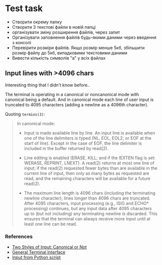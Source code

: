 # Test task

- Створити окрему папку
- Створити 3 текстові файли в новій папці
- організувати зміну розширення файлів, через запит
- Організувати заповнення файлів будь-якими даними через введення з консолі
- Перевірити розміри файлів. Якщо розмір менше 5кб, збільшити розмір файлу до 5кб, випадковими текстовими даними
- Вивести кількість символів "а" у всіх файлах

## Input lines with >4096 chars

Interesting thing that I didn't know before..

The terminal is operating in a canonical or noncanonical mode with canonical being a default.
And in canonical mode each line of user input is truncated to 4095 characters (adding a newline as a 4096th character).

Quoting `termios(3)`:

> In canonical mode:
> 
>  * Input is made available line by line.  An input line is available when one of the line delimiters is typed (NL, EOL, EOL2; or EOF at the start of line).  Except in the  case  of  EOF,  the line delimiter is included in the buffer returned by read(2).
> 
>  * Line  editing  is  enabled (ERASE, KILL; and if the IEXTEN flag is set: WERASE, REPRINT, LNEXT).  A read(2) returns at most one line of input; if the read(2) requested fewer bytes than are available in the current line of input, then only as many bytes as requested are read, and the remaining characters will be available for a future read(2).
> 
>  * The maximum line length is 4096 chars (including the terminating newline character); lines longer than 4096 chars are truncated.  After 4095 characters, input processing  (e.g.,  ISIG  and ECHO*  processing)  continues,  but  any input data after 4095 characters up to (but not including) any terminating newline is discarded.  This ensures that the terminal can always receive more input until at least one line can be read.


### References

- [Two Styles of Input: Canonical or Not](https://www.gnu.org/software/libc/manual/html_mono/libc.html#Canonical-or-Not)
- [General Terminal Interface](https://pubs.opengroup.org/onlinepubs/9699919799/basedefs/V1_chap11.html)
- [Input from Python script](https://bugs.python.org/issue45511)
